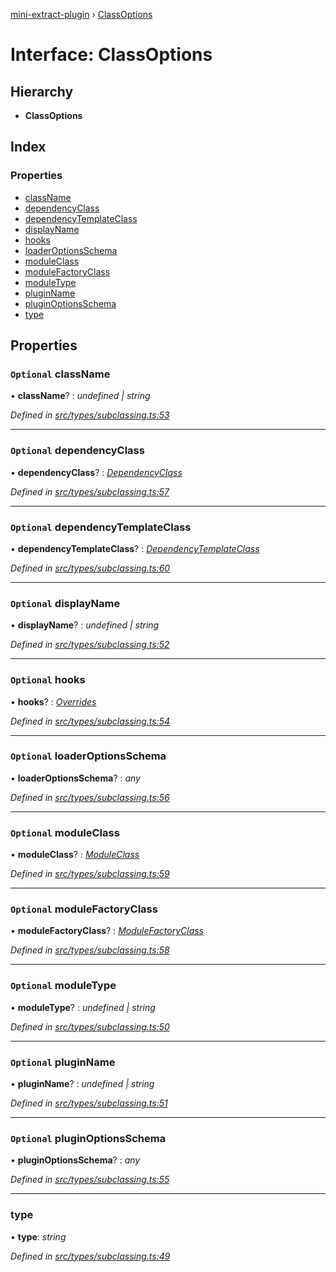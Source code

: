 [mini-extract-plugin](../README.md) › [ClassOptions](classoptions.md)

# Interface: ClassOptions

## Hierarchy

* **ClassOptions**

## Index

### Properties

* [className](classoptions.md#optional-classname)
* [dependencyClass](classoptions.md#optional-dependencyclass)
* [dependencyTemplateClass](classoptions.md#optional-dependencytemplateclass)
* [displayName](classoptions.md#optional-displayname)
* [hooks](classoptions.md#optional-hooks)
* [loaderOptionsSchema](classoptions.md#optional-loaderoptionsschema)
* [moduleClass](classoptions.md#optional-moduleclass)
* [moduleFactoryClass](classoptions.md#optional-modulefactoryclass)
* [moduleType](classoptions.md#optional-moduletype)
* [pluginName](classoptions.md#optional-pluginname)
* [pluginOptionsSchema](classoptions.md#optional-pluginoptionsschema)
* [type](classoptions.md#type)

## Properties

### `Optional` className

• **className**? : *undefined | string*

*Defined in [src/types/subclassing.ts:53](https://github.com/JuroOravec/mini-extract-plugin/blob/4b5288b/src/types/subclassing.ts#L53)*

___

### `Optional` dependencyClass

• **dependencyClass**? : *[DependencyClass](../README.md#dependencyclass)*

*Defined in [src/types/subclassing.ts:57](https://github.com/JuroOravec/mini-extract-plugin/blob/4b5288b/src/types/subclassing.ts#L57)*

___

### `Optional` dependencyTemplateClass

• **dependencyTemplateClass**? : *[DependencyTemplateClass](../README.md#dependencytemplateclass)*

*Defined in [src/types/subclassing.ts:60](https://github.com/JuroOravec/mini-extract-plugin/blob/4b5288b/src/types/subclassing.ts#L60)*

___

### `Optional` displayName

• **displayName**? : *undefined | string*

*Defined in [src/types/subclassing.ts:52](https://github.com/JuroOravec/mini-extract-plugin/blob/4b5288b/src/types/subclassing.ts#L52)*

___

### `Optional` hooks

• **hooks**? : *[Overrides](../README.md#overrides)*

*Defined in [src/types/subclassing.ts:54](https://github.com/JuroOravec/mini-extract-plugin/blob/4b5288b/src/types/subclassing.ts#L54)*

___

### `Optional` loaderOptionsSchema

• **loaderOptionsSchema**? : *any*

*Defined in [src/types/subclassing.ts:56](https://github.com/JuroOravec/mini-extract-plugin/blob/4b5288b/src/types/subclassing.ts#L56)*

___

### `Optional` moduleClass

• **moduleClass**? : *[ModuleClass](../README.md#moduleclass)*

*Defined in [src/types/subclassing.ts:59](https://github.com/JuroOravec/mini-extract-plugin/blob/4b5288b/src/types/subclassing.ts#L59)*

___

### `Optional` moduleFactoryClass

• **moduleFactoryClass**? : *[ModuleFactoryClass](../README.md#modulefactoryclass)*

*Defined in [src/types/subclassing.ts:58](https://github.com/JuroOravec/mini-extract-plugin/blob/4b5288b/src/types/subclassing.ts#L58)*

___

### `Optional` moduleType

• **moduleType**? : *undefined | string*

*Defined in [src/types/subclassing.ts:50](https://github.com/JuroOravec/mini-extract-plugin/blob/4b5288b/src/types/subclassing.ts#L50)*

___

### `Optional` pluginName

• **pluginName**? : *undefined | string*

*Defined in [src/types/subclassing.ts:51](https://github.com/JuroOravec/mini-extract-plugin/blob/4b5288b/src/types/subclassing.ts#L51)*

___

### `Optional` pluginOptionsSchema

• **pluginOptionsSchema**? : *any*

*Defined in [src/types/subclassing.ts:55](https://github.com/JuroOravec/mini-extract-plugin/blob/4b5288b/src/types/subclassing.ts#L55)*

___

###  type

• **type**: *string*

*Defined in [src/types/subclassing.ts:49](https://github.com/JuroOravec/mini-extract-plugin/blob/4b5288b/src/types/subclassing.ts#L49)*
